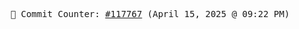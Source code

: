 <p align="center">
    <samp>
        📮 Commit Counter: <a href="https://github.com/Javascript-void0/Javascript-void0/commits/main">#117767</a> (April 15, 2025 @ 09:22 PM)
    </samp>
</p>